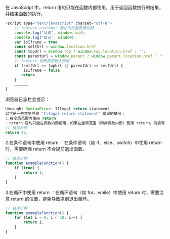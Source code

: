 在 JavaScript 中，return 语句只能在函数内部使用，用于返回函数执行的结果，并结束函数的执行。
```js
<script type="text/javascript" charset="utf-8">
    // feature-customer 禁止浏览器直接访问
    console.log("父级", window.top);
    console.log("自己", window);
    var isIframe = true
    const selfUrl = window.location.href
    const topUrl = window.top ? window.top.location.href : '';
    const parentUrl = window.parent ? window.parent.location.href : '';
    // feature 判断是否嵌入使用
    if (selfUrl == topUrl || parentUrl == selfUrl) {
        isIframe = false
       return 
    } 
    ………………
}
```
浏览器日志栏会提示：
```js
Uncaught SyntaxError: Illegal return statement
以下是一些常见导致 "Illegal return statement" 错误的情况：
1.在全局范围内使用 return
：return 语句只能在函数内部使用，如果在全局范围（即非函数内部）使用 return，则会导致错误。
// 错误示例
return 42;
```
2.在条件语句中使用 return
：在条件语句（如 if、else、switch）中使用 return 时，需要确保 return 不会提前退出函数。
```js
// 错误示例
function exampleFunction() {
    if (true) {
        return 1;
    }
}
```
3.在循环中使用 return
：在循环语句（如 for、while）中使用 return 时，需要注意 return 的位置，避免导致提前退出循环。
```js
// 错误示例
function exampleFunction() {
    for (let i = 0; i < 10; i++) {
        return i;
    }
}
``` 